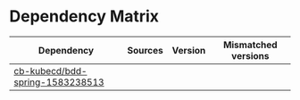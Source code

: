 # Dependency Matrix

Dependency | Sources | Version | Mismatched versions
---------- | ------- | ------- | -------------------
[cb-kubecd/bdd-spring-1583238513](https://github.com/cb-kubecd/bdd-spring-1583238513.git) |  | []() | 
